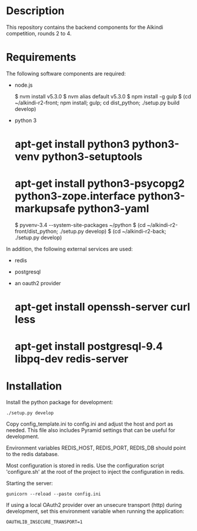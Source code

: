 # Description

This repository contains the backend components for the Alkindi
competition, rounds 2 to 4.

# Requirements

The following software components are required:

* node.js

    $ nvm install v5.3.0
    $ nvm alias default v5.3.0
    $ npm install -g gulp
    $ (cd ~/alkindi-r2-front; npm install; gulp; cd dist_python; ./setup.py build develop)

* python 3

    # apt-get install python3 python3-venv python3-setuptools
    # apt-get install python3-psycopg2 python3-zope.interface python3-markupsafe python3-yaml
    $ pyvenv-3.4 --system-site-packages ~/python
    $ (cd ~/alkindi-r2-front/dist_python; ./setup.py develop)
    $ (cd ~/alkindi-r2-back; ./setup.py develop)

In addition, the following external services are used:

* redis
* postgresql
* an oauth2 provider

    # apt-get install openssh-server curl less
    # apt-get install postgresql-9.4 libpq-dev redis-server

# Installation

Install the python package for development:

    ./setup.py develop

Copy config_template.ini to config.ini and adjust the host and port
as needed.  This file also includes Pyramid settings that can be
useful for development.

Environment variables REDIS_HOST, REDIS_PORT, REDIS_DB should point
to the redis database.

Most configuration is stored in redis.  Use the configuration script
'configure.sh' at the root of the project to inject the configuration
in redis.

Starting the server:

    gunicorn --reload --paste config.ini

If using a local OAuth2 provider over an unsecure transport (http)
during development, set this environment variable when running the
application:

    OAUTHLIB_INSECURE_TRANSPORT=1
